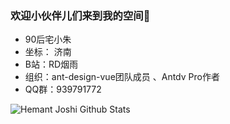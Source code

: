 ###  欢迎小伙伴儿们来到我的空间👋

* 90后宅小朱
* 坐标： 济南
* B站：RD烟雨
* 组织：ant-design-vue团队成员 、Antdv Pro作者
* QQ群：939791772


![Hemant Joshi Github Stats](https://github-readme-stats.vercel.app/api?username=aibayanyu20&show_icons=true&title_color=fff&icon_color=79ff97&text_color=9f9f9f&bg_color=151515&hide=[])
